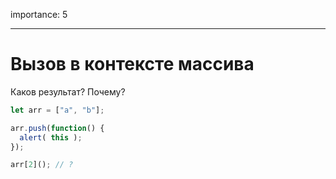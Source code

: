 importance: 5

---

# Вызов в контексте массива

Каков результат? Почему?

```js
let arr = ["a", "b"];

arr.push(function() {
  alert( this );
});

arr[2](); // ?
```

